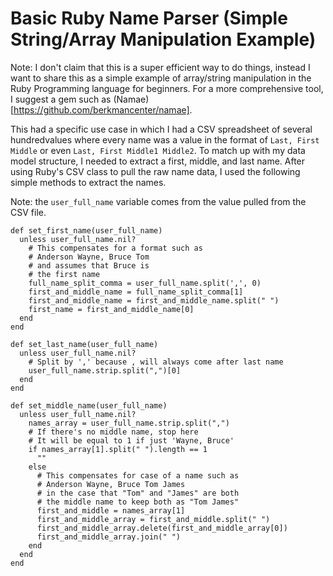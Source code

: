 # Basic Ruby Name Parser (Simple String/Array Manipulation Example)

Note: I don't claim that this is a super efficient way to do things, instead I want to share this as a simple example of array/string manipulation in the Ruby Programming language for beginners. For a more comprehensive tool, I suggest a gem such as (Namae)[https://github.com/berkmancenter/namae].

This had a specific use case in which I had a CSV spreadsheet of several hundredvalues where every name was a value in the format of `Last, First Middle` or even `Last, First Middle1 Middle2`. To match up with my data model structure, I needed to extract a first, middle, and last name.
After using Ruby's CSV class to pull the raw name data, I used the following simple methods to extract the names.

Note: the `user_full_name` variable comes from the value pulled from the CSV file.
```
def set_first_name(user_full_name)
  unless user_full_name.nil?
    # This compensates for a format such as
    # Anderson Wayne, Bruce Tom
    # and assumes that Bruce is
    # the first name
    full_name_split_comma = user_full_name.split(',', 0)
    first_and_middle_name = full_name_split_comma[1]
    first_and_middle_name = first_and_middle_name.split(" ")
    first_name = first_and_middle_name[0]
  end
end

def set_last_name(user_full_name)
  unless user_full_name.nil?
    # Split by ',' because , will always come after last name
    user_full_name.strip.split(",")[0]
  end
end

def set_middle_name(user_full_name)
  unless user_full_name.nil?
    names_array = user_full_name.strip.split(",")
    # If there's no middle name, stop here
    # It will be equal to 1 if just 'Wayne, Bruce'
    if names_array[1].split(" ").length == 1
      ""
    else
      # This compensates for case of a name such as
      # Anderson Wayne, Bruce Tom James
      # in the case that "Tom" and "James" are both
      # the middle name to keep both as "Tom James"
      first_and_middle = names_array[1]
      first_and_middle_array = first_and_middle.split(" ")
      first_and_middle_array.delete(first_and_middle_array[0])
      first_and_middle_array.join(" ")
    end
  end
end
```

